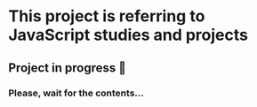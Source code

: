 # This project is referring to JavaScript studies and projects
## Project in progress 🚧
### Please, wait for the contents...
